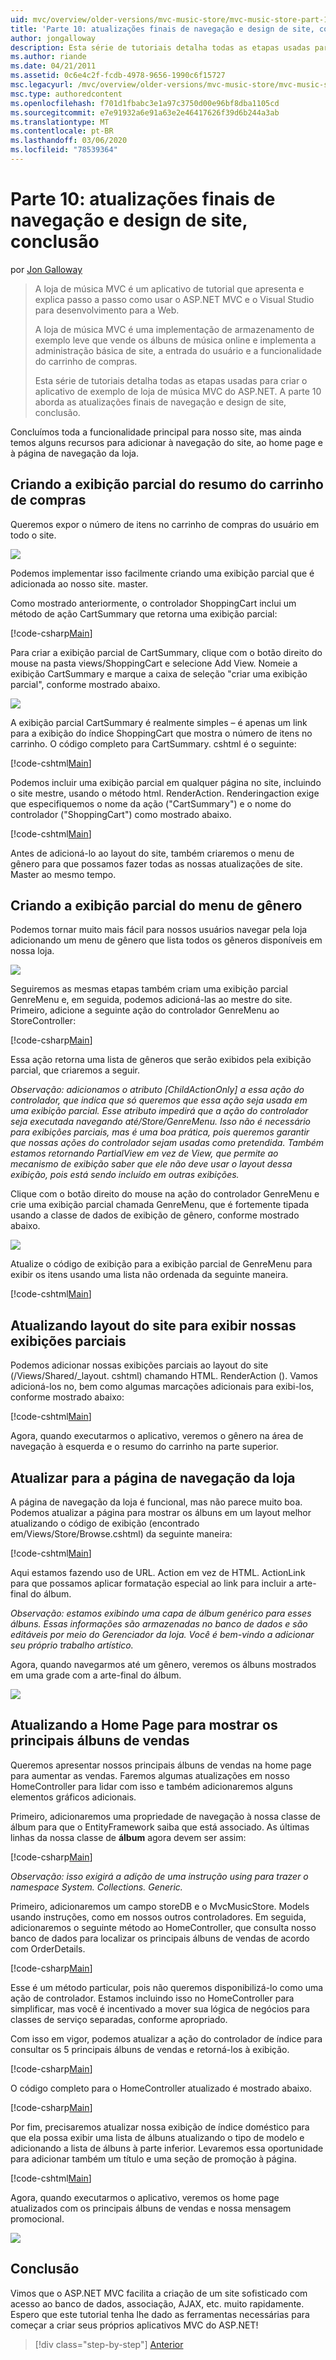 ```yaml
---
uid: mvc/overview/older-versions/mvc-music-store/mvc-music-store-part-10
title: 'Parte 10: atualizações finais de navegação e design de site, conclusão | Microsoft Docs'
author: jongalloway
description: Esta série de tutoriais detalha todas as etapas usadas para criar o aplicativo de exemplo de loja de música MVC do ASP.NET. A parte 10 aborda as atualizações finais para navegação e S...
ms.author: riande
ms.date: 04/21/2011
ms.assetid: 0c6e4c2f-fcdb-4978-9656-1990c6f15727
msc.legacyurl: /mvc/overview/older-versions/mvc-music-store/mvc-music-store-part-10
msc.type: authoredcontent
ms.openlocfilehash: f701d1fbabc3e1a97c3750d00e96bf8dba1105cd
ms.sourcegitcommit: e7e91932a6e91a63e2e46417626f39d6b244a3ab
ms.translationtype: MT
ms.contentlocale: pt-BR
ms.lasthandoff: 03/06/2020
ms.locfileid: "78539364"
---
```

# <a name="part-10-final-updates-to-navigation-and-site-design-conclusion"></a>Parte 10: atualizações finais de navegação e design de site, conclusão

por [Jon Galloway](https://github.com/jongalloway)

> A loja de música MVC é um aplicativo de tutorial que apresenta e explica passo a passo como usar o ASP.NET MVC e o Visual Studio para desenvolvimento para a Web.  
>   
> A loja de música MVC é uma implementação de armazenamento de exemplo leve que vende os álbuns de música online e implementa a administração básica de site, a entrada do usuário e a funcionalidade do carrinho de compras.  
>   
> Esta série de tutoriais detalha todas as etapas usadas para criar o aplicativo de exemplo de loja de música MVC do ASP.NET. A parte 10 aborda as atualizações finais de navegação e design de site, conclusão.

Concluímos toda a funcionalidade principal para nosso site, mas ainda temos alguns recursos para adicionar à navegação do site, ao home page e à página de navegação da loja.

## <a name="creating-the-shopping-cart-summary-partial-view"></a>Criando a exibição parcial do resumo do carrinho de compras

Queremos expor o número de itens no carrinho de compras do usuário em todo o site.

![](mvc-music-store-part-10/_static/image1.png)

Podemos implementar isso facilmente criando uma exibição parcial que é adicionada ao nosso site. master.

Como mostrado anteriormente, o controlador ShoppingCart inclui um método de ação CartSummary que retorna uma exibição parcial:

[!code-csharp[Main](mvc-music-store-part-10/samples/sample1.cs)]

Para criar a exibição parcial de CartSummary, clique com o botão direito do mouse na pasta views/ShoppingCart e selecione Add View. Nomeie a exibição CartSummary e marque a caixa de seleção "criar uma exibição parcial", conforme mostrado abaixo.

![](mvc-music-store-part-10/_static/image2.png)

A exibição parcial CartSummary é realmente simples – é apenas um link para a exibição do índice ShoppingCart que mostra o número de itens no carrinho. O código completo para CartSummary. cshtml é o seguinte:

[!code-cshtml[Main](mvc-music-store-part-10/samples/sample2.cshtml)]

Podemos incluir uma exibição parcial em qualquer página no site, incluindo o site mestre, usando o método html. RenderAction. Renderingaction exige que especifiquemos o nome da ação ("CartSummary") e o nome do controlador ("ShoppingCart") como mostrado abaixo.

[!code-cshtml[Main](mvc-music-store-part-10/samples/sample3.cshtml)]

Antes de adicioná-lo ao layout do site, também criaremos o menu de gênero para que possamos fazer todas as nossas atualizações de site. Master ao mesmo tempo.

## <a name="creating-the-genre-menu-partial-view"></a>Criando a exibição parcial do menu de gênero

Podemos tornar muito mais fácil para nossos usuários navegar pela loja adicionando um menu de gênero que lista todos os gêneros disponíveis em nossa loja.

![](mvc-music-store-part-10/_static/image3.png)

Seguiremos as mesmas etapas também criam uma exibição parcial GenreMenu e, em seguida, podemos adicioná-las ao mestre do site. Primeiro, adicione a seguinte ação do controlador GenreMenu ao StoreController:

[!code-csharp[Main](mvc-music-store-part-10/samples/sample4.cs)]

Essa ação retorna uma lista de gêneros que serão exibidos pela exibição parcial, que criaremos a seguir.

*Observação: adicionamos o atributo [ChildActionOnly] a essa ação do controlador, que indica que só queremos que essa ação seja usada em uma exibição parcial. Esse atributo impedirá que a ação do controlador seja executada navegando até/Store/GenreMenu. Isso não é necessário para exibições parciais, mas é uma boa prática, pois queremos garantir que nossas ações do controlador sejam usadas como pretendida. Também estamos retornando PartialView em vez de View, que permite ao mecanismo de exibição saber que ele não deve usar o layout dessa exibição, pois está sendo incluído em outras exibições.*

Clique com o botão direito do mouse na ação do controlador GenreMenu e crie uma exibição parcial chamada GenreMenu, que é fortemente tipada usando a classe de dados de exibição de gênero, conforme mostrado abaixo.

![](mvc-music-store-part-10/_static/image4.png)

Atualize o código de exibição para a exibição parcial de GenreMenu para exibir os itens usando uma lista não ordenada da seguinte maneira.

[!code-cshtml[Main](mvc-music-store-part-10/samples/sample5.cshtml)]

## <a name="updating-site-layout-to-display-our-partial-views"></a>Atualizando layout do site para exibir nossas exibições parciais

Podemos adicionar nossas exibições parciais ao layout do site (/Views/Shared/\_layout. cshtml) chamando HTML. RenderAction (). Vamos adicioná-los no, bem como algumas marcações adicionais para exibi-los, conforme mostrado abaixo:

[!code-cshtml[Main](mvc-music-store-part-10/samples/sample6.cshtml)]

Agora, quando executarmos o aplicativo, veremos o gênero na área de navegação à esquerda e o resumo do carrinho na parte superior.

## <a name="update-to-the-store-browse-page"></a>Atualizar para a página de navegação da loja

A página de navegação da loja é funcional, mas não parece muito boa. Podemos atualizar a página para mostrar os álbuns em um layout melhor atualizando o código de exibição (encontrado em/Views/Store/Browse.cshtml) da seguinte maneira:

[!code-cshtml[Main](mvc-music-store-part-10/samples/sample7.cshtml)]

Aqui estamos fazendo uso de URL. Action em vez de HTML. ActionLink para que possamos aplicar formatação especial ao link para incluir a arte-final do álbum.

*Observação: estamos exibindo uma capa de álbum genérico para esses álbuns. Essas informações são armazenadas no banco de dados e são editáveis por meio do Gerenciador da loja. Você é bem-vindo a adicionar seu próprio trabalho artístico.*

Agora, quando navegarmos até um gênero, veremos os álbuns mostrados em uma grade com a arte-final do álbum.

![](mvc-music-store-part-10/_static/image5.png)

## <a name="updating-the-home-page-to-show-top-selling-albums"></a>Atualizando a Home Page para mostrar os principais álbuns de vendas

Queremos apresentar nossos principais álbuns de vendas na home page para aumentar as vendas. Faremos algumas atualizações em nosso HomeController para lidar com isso e também adicionaremos alguns elementos gráficos adicionais.

Primeiro, adicionaremos uma propriedade de navegação à nossa classe de álbum para que o EntityFramework saiba que está associado. As últimas linhas da nossa classe de **álbum** agora devem ser assim:

[!code-csharp[Main](mvc-music-store-part-10/samples/sample8.cs)]

*Observação: isso exigirá a adição de uma instrução using para trazer o namespace System. Collections. Generic.*

Primeiro, adicionaremos um campo storeDB e o MvcMusicStore. Models usando instruções, como em nossos outros controladores. Em seguida, adicionaremos o seguinte método ao HomeController, que consulta nosso banco de dados para localizar os principais álbuns de vendas de acordo com OrderDetails.

[!code-csharp[Main](mvc-music-store-part-10/samples/sample9.cs)]

Esse é um método particular, pois não queremos disponibilizá-lo como uma ação de controlador. Estamos incluindo isso no HomeController para simplificar, mas você é incentivado a mover sua lógica de negócios para classes de serviço separadas, conforme apropriado.

Com isso em vigor, podemos atualizar a ação do controlador de índice para consultar os 5 principais álbuns de vendas e retorná-los à exibição.

[!code-csharp[Main](mvc-music-store-part-10/samples/sample10.cs)]

O código completo para o HomeController atualizado é mostrado abaixo.

[!code-csharp[Main](mvc-music-store-part-10/samples/sample11.cs)]

Por fim, precisaremos atualizar nossa exibição de índice doméstico para que ela possa exibir uma lista de álbuns atualizando o tipo de modelo e adicionando a lista de álbuns à parte inferior. Levaremos essa oportunidade para adicionar também um título e uma seção de promoção à página.

[!code-cshtml[Main](mvc-music-store-part-10/samples/sample12.cshtml)]

Agora, quando executarmos o aplicativo, veremos os home page atualizados com os principais álbuns de vendas e nossa mensagem promocional.

![](mvc-music-store-part-10/_static/image1.jpg)

## <a name="conclusion"></a>Conclusão

Vimos que o ASP.NET MVC facilita a criação de um site sofisticado com acesso ao banco de dados, associação, AJAX, etc. muito rapidamente. Espero que este tutorial tenha lhe dado as ferramentas necessárias para começar a criar seus próprios aplicativos MVC do ASP.NET!

> [!div class="step-by-step"]
> [Anterior](mvc-music-store-part-9.md)
